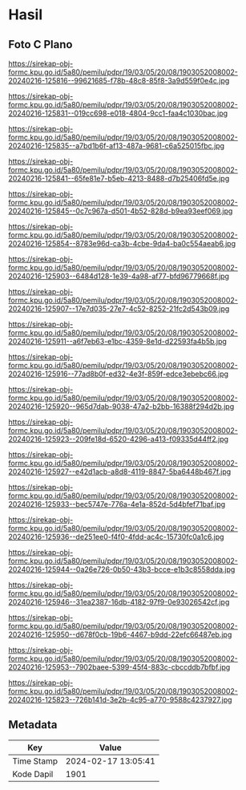 # Hasil

## Foto C Plano

https://sirekap-obj-formc.kpu.go.id/5a80/pemilu/pdpr/19/03/05/20/08/1903052008002-20240216-125816--99621685-f78b-48c8-85f8-3a9d559f0e4c.jpg

https://sirekap-obj-formc.kpu.go.id/5a80/pemilu/pdpr/19/03/05/20/08/1903052008002-20240216-125831--019cc698-e018-4804-9cc1-faa4c1030bac.jpg

https://sirekap-obj-formc.kpu.go.id/5a80/pemilu/pdpr/19/03/05/20/08/1903052008002-20240216-125835--a7bd1b6f-af13-487a-9681-c6a525015fbc.jpg

https://sirekap-obj-formc.kpu.go.id/5a80/pemilu/pdpr/19/03/05/20/08/1903052008002-20240216-125841--65fe81e7-b5eb-4213-8488-d7b25406fd5e.jpg

https://sirekap-obj-formc.kpu.go.id/5a80/pemilu/pdpr/19/03/05/20/08/1903052008002-20240216-125845--0c7c967a-d501-4b52-828d-b9ea93eef069.jpg

https://sirekap-obj-formc.kpu.go.id/5a80/pemilu/pdpr/19/03/05/20/08/1903052008002-20240216-125854--8783e96d-ca3b-4cbe-9da4-ba0c554aeab6.jpg

https://sirekap-obj-formc.kpu.go.id/5a80/pemilu/pdpr/19/03/05/20/08/1903052008002-20240216-125903--6484d128-1e39-4a98-af77-bfd96779668f.jpg

https://sirekap-obj-formc.kpu.go.id/5a80/pemilu/pdpr/19/03/05/20/08/1903052008002-20240216-125907--17e7d035-27e7-4c52-8252-21fc2d543b09.jpg

https://sirekap-obj-formc.kpu.go.id/5a80/pemilu/pdpr/19/03/05/20/08/1903052008002-20240216-125911--a6f7eb63-e1bc-4359-8e1d-d22593fa4b5b.jpg

https://sirekap-obj-formc.kpu.go.id/5a80/pemilu/pdpr/19/03/05/20/08/1903052008002-20240216-125916--77ad8b0f-ed32-4e3f-859f-edce3ebebc66.jpg

https://sirekap-obj-formc.kpu.go.id/5a80/pemilu/pdpr/19/03/05/20/08/1903052008002-20240216-125920--965d7dab-9038-47a2-b2bb-16388f294d2b.jpg

https://sirekap-obj-formc.kpu.go.id/5a80/pemilu/pdpr/19/03/05/20/08/1903052008002-20240216-125923--209fe18d-6520-4296-a413-f09335d44ff2.jpg

https://sirekap-obj-formc.kpu.go.id/5a80/pemilu/pdpr/19/03/05/20/08/1903052008002-20240216-125927--e42d1acb-a8d8-4119-8847-5ba6448b467f.jpg

https://sirekap-obj-formc.kpu.go.id/5a80/pemilu/pdpr/19/03/05/20/08/1903052008002-20240216-125933--bec5747e-776a-4e1a-852d-5d4bfef71baf.jpg

https://sirekap-obj-formc.kpu.go.id/5a80/pemilu/pdpr/19/03/05/20/08/1903052008002-20240216-125936--de251ee0-f4f0-4fdd-ac4c-15730fc0a1c6.jpg

https://sirekap-obj-formc.kpu.go.id/5a80/pemilu/pdpr/19/03/05/20/08/1903052008002-20240216-125944--0a26e726-0b50-43b3-bcce-e1b3c8558dda.jpg

https://sirekap-obj-formc.kpu.go.id/5a80/pemilu/pdpr/19/03/05/20/08/1903052008002-20240216-125946--31ea2387-16db-4182-97f9-0e93026542cf.jpg

https://sirekap-obj-formc.kpu.go.id/5a80/pemilu/pdpr/19/03/05/20/08/1903052008002-20240216-125950--d678f0cb-19b6-4467-b9dd-22efc66487eb.jpg

https://sirekap-obj-formc.kpu.go.id/5a80/pemilu/pdpr/19/03/05/20/08/1903052008002-20240216-125953--7902baee-5399-45f4-883c-cbccddb7bfbf.jpg

https://sirekap-obj-formc.kpu.go.id/5a80/pemilu/pdpr/19/03/05/20/08/1903052008002-20240216-125823--726b141d-3e2b-4c95-a770-9588c4237927.jpg


## Metadata

| Key        | Value               |
| ---------- | ------------------- |
| Time Stamp | 2024-02-17 13:05:41 |
| Kode Dapil | 1901                |



